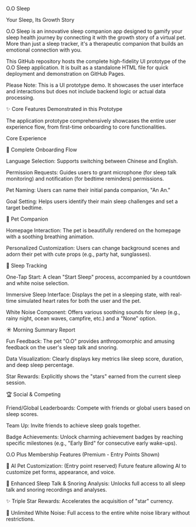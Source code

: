 O.O Sleep


Your Sleep, Its Growth Story

O.O Sleep is an innovative sleep companion app designed to gamify your sleep health journey by connecting it with the growth story of a virtual pet. More than just a sleep tracker, it's a therapeutic companion that builds an emotional connection with you.

This GitHub repository hosts the complete high-fidelity UI prototype of the O.O Sleep application. It is built as a standalone HTML file for quick deployment and demonstration on GitHub Pages.

Please Note: This is a UI prototype demo. It showcases the user interface and interactions but does not include backend logic or actual data processing.

✨ Core Features Demonstrated in this Prototype

The application prototype comprehensively showcases the entire user experience flow, from first-time onboarding to core functionalities.

Core Experience

👋 Complete Onboarding Flow

Language Selection: Supports switching between Chinese and English.

Permission Requests: Guides users to grant microphone (for sleep talk monitoring) and notification (for bedtime reminders) permissions.

Pet Naming: Users can name their initial panda companion, "An An."

Goal Setting: Helps users identify their main sleep challenges and set a target bedtime.

🐼 Pet Companion

Homepage Interaction: The pet is beautifully rendered on the homepage with a soothing breathing animation.

Personalized Customization: Users can change background scenes and adorn their pet with cute props (e.g., party hat, sunglasses).

🌙 Sleep Tracking

One-Tap Start: A clean "Start Sleep" process, accompanied by a countdown and white noise selection.

Immersive Sleep Interface: Displays the pet in a sleeping state, with real-time simulated heart rates for both the user and the pet.

White Noise Component: Offers various soothing sounds for sleep (e.g., rainy night, ocean waves, campfire, etc.) and a "None" option.

☀️ Morning Summary Report

Fun Feedback: The pet "O.O" provides anthropomorphic and amusing feedback on the user's sleep talk and snoring.

Data Visualization: Clearly displays key metrics like sleep score, duration, and deep sleep percentage.

Star Rewards: Explicitly shows the "stars" earned from the current sleep session.

🏆 Social & Competing

Friend/Global Leaderboards: Compete with friends or global users based on sleep scores.

Team Up: Invite friends to achieve sleep goals together.

Badge Achievements: Unlock charming achievement badges by reaching specific milestones (e.g., "Early Bird" for consecutive early wake-ups).

O.O Plus Membership Features (Premium - Entry Points Shown)

🤖 AI Pet Customization: (Entry point reserved) Future feature allowing AI to customize pet forms, appearance, and voice.

🌙 Enhanced Sleep Talk & Snoring Analysis: Unlocks full access to all sleep talk and snoring recordings and analyses.

✨ Triple Star Rewards: Accelerates the acquisition of "star" currency.

🎵 Unlimited White Noise: Full access to the entire white noise library without restrictions.

